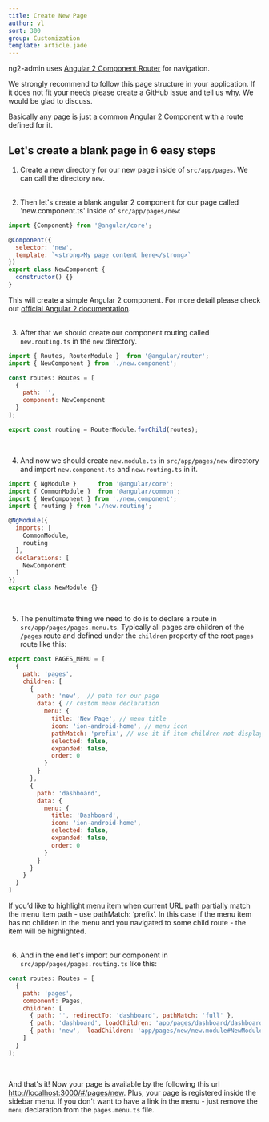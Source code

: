 ```yaml
---
title: Create New Page
author: vl
sort: 300
group: Customization
template: article.jade
---
```


ng2-admin uses [Angular 2 Component Router](https://angular.io/docs/ts/latest/guide/router.html) for navigation.

We strongly recommend to follow this page structure in your application.
If it does not fit your needs please create a GitHub issue and tell us why. We would be glad to discuss. 


Basically any page is just a common Angular 2 Component with a route defined for it.

## Let's create a blank page in 6 easy steps

1) Create a new directory for our new page inside of `src/app/pages`. We can call the directory `new`.
<br><br>

2) Then let's create a blank angular 2 component for our page called 'new.component.ts' inside of `src/app/pages/new`:

```javascript
import {Component} from '@angular/core';

@Component({
  selector: 'new',
  template: `<strong>My page content here</strong>`
})
export class NewComponent {
  constructor() {}
}
```
This will create a simple Angular 2 component. For more detail please check out [official Angular 2 documentation](https://angular.io/docs/ts/latest/guide/displaying-data.html).
<br><br>

3) After that we should create our component routing called `new.routing.ts` in the `new` directory.

```javascript
import { Routes, RouterModule }  from '@angular/router';
import { NewComponent } from './new.component';

const routes: Routes = [
  {
    path: '',
    component: NewComponent
  }
];

export const routing = RouterModule.forChild(routes);
```
<br>

4) And now we should create `new.module.ts` in `src/app/pages/new` directory and import `new.component.ts` and `new.routing.ts` in it.

```javascript
import { NgModule }      from '@angular/core';
import { CommonModule }  from '@angular/common';
import { NewComponent } from './new.component';
import { routing } from './new.routing';

@NgModule({
  imports: [
    CommonModule,
    routing
  ],
  declarations: [
    NewComponent
  ]
})
export class NewModule {}
```
<br>

5) The penultimate thing we need to do is to declare a route in `src/app/pages/pages.menu.ts`.
Typically all pages are children of the `/pages` route and defined under the `children` property of the root `pages` route like this:

```javascript
export const PAGES_MENU = [
  {
    path: 'pages',
    children: [
      {
        path: 'new',  // path for our page
        data: { // custom menu declaration
          menu: {
            title: 'New Page', // menu title
            icon: 'ion-android-home', // menu icon
            pathMatch: 'prefix', // use it if item children not displayed in menu
            selected: false,
            expanded: false,
            order: 0
          }
        }
      },
      {
        path: 'dashboard',
        data: {
          menu: {
            title: 'Dashboard',
            icon: 'ion-android-home',
            selected: false,
            expanded: false,
            order: 0
          }
        }
      }
    }
  }
]
```
If you’d like to highlight menu item when current URL path partially match the menu item
path - use pathMatch: ‘prefix’. In this case if the menu item has no children in the menu and 
you navigated to some child route - the item will be highlighted.
<br><br>

6) And in the end let's import our component in `src/app/pages/pages.routing.ts` like this:

```javascript
const routes: Routes = [
  {
    path: 'pages',
    component: Pages,
    children: [
      { path: '', redirectTo: 'dashboard', pathMatch: 'full' },
      { path: 'dashboard', loadChildren: 'app/pages/dashboard/dashboard.module#DashboardModule' },
      { path: 'new',  loadChildren: 'app/pages/new/new.module#NewModule' }
    ]
  }
];
```
<br>

And that's it! Now your page is available by the following this url [http://localhost:3000/#/pages/new](http://localhost:3000/#/pages/new).
Plus, your page is registered inside the sidebar menu. If you don't want to have a link 
in the menu - just remove the `menu` declaration from the `pages.menu.ts` file.
